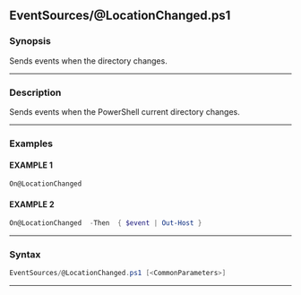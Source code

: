 
EventSources/@LocationChanged.ps1
---------------------------------
### Synopsis
Sends events when the directory changes.

---
### Description

Sends events when the PowerShell current directory changes.

---
### Examples
#### EXAMPLE 1
```PowerShell
On@LocationChanged
```

#### EXAMPLE 2
```PowerShell
On@LocationChanged  -Then  { $event | Out-Host }
```

---
### Syntax
```PowerShell
EventSources/@LocationChanged.ps1 [<CommonParameters>]
```
---




